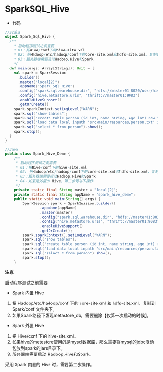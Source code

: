 # SparkSQL_Hive

- 代码

```scala
//Scala
object Spark_Sql_Hive {
  /**
    * 启动程序测试之前需要
    * 01：把Hive/conf下的hive-site.xml
    * 02: 把Hadoop/etc/hadoop/conf下的core-site.xml和hdfs-site.xml，复制到Spark/conf文件夹下
    * 03：服务器端需要启动Hadoop,Hive和Spark
    */
  def main(args: Array[String]): Unit = {
    val spark = SparkSession
      .builder()
      .master("local[2]")
      .appName("Spark_Sql_Hive")
      .config("spark.sql.warehouse.dir", "hdfs://master01:8020/user/hive/warehouse")
      .config("hive.metastore.uris", "thrift://master01:9083")
      .enableHiveSupport()
      .getOrCreate()
    spark.sparkContext.setLogLevel("WARN");
    spark.sql("show tables");
    spark.sql("create table person (id int, name string, age int) row format delimited fields terminated by ' '");
    spark.sql("load data local inpath 'src/main/resources/person.txt' into table person");
    spark.sql("select * from person").show();
    spark.stop();
  }
}
```

```java
//Java
public class Spark_Hive_Demo {
    /**
     * 启动程序测试之前需要
     * 01：把Hive/conf下的hive-site.xml
     * 02: 把Hadoop/etc/hadoop/conf下的core-site.xml和hdfs-site.xml，复制到Spark/conf文件夹下
     * 03：服务器端需要启动Hadoop,Hive和Spark
     * 04：如果是外置的 Hive，第二步可以不操作
     */
    private static final String master = "local[2]";
    private static final String appName = "spark_hive_demo";
    public static void main(String[] args) {
        SparkSession spark = SparkSession.builder()
                .appName(appName)
                .master(master)
                .config("spark.sql.warehouse.dir", "hdfs://master01:8020/user/hive/warehouse")
                .config("hive.metastore.uris", "thrift://master01:9083")
                .enableHiveSupport()
                .getOrCreate();
        spark.sparkContext().setLogLevel("WARN");
        spark.sql("show tables");
        spark.sql("create table person (id int, name string, age int) row format delimited fields terminated by ' '");
        spark.sql("load data local inpath 'src/main/resources/person.txt' into table person");
        spark.sql("select * from person").show();
        spark.stop();
    }
```

**注意**

启动程序测试之前需要

- Spark 内置 Hive

1. 把 Hadoop/etc/hadoop/conf 下的 core-site.xml 和 hdfs-site.xml，复制到 Spark/conf 文件夹下。
2. 如果Spark路径下发现metastore_db，需要删除【仅第一次启动的时候】。



- Spark 外置 Hive

1. 把 Hive/conf 下的 hive-site.xml。
2. 如果hive的metestore使用的是mysql数据库，那么需要将mysql的jdbc驱动包放到spark的jars目录下。
3. 服务器端需要启动 Hadoop,Hive和Spark。

采用 Spark 内置的 Hive 时，需要第二步操作。


